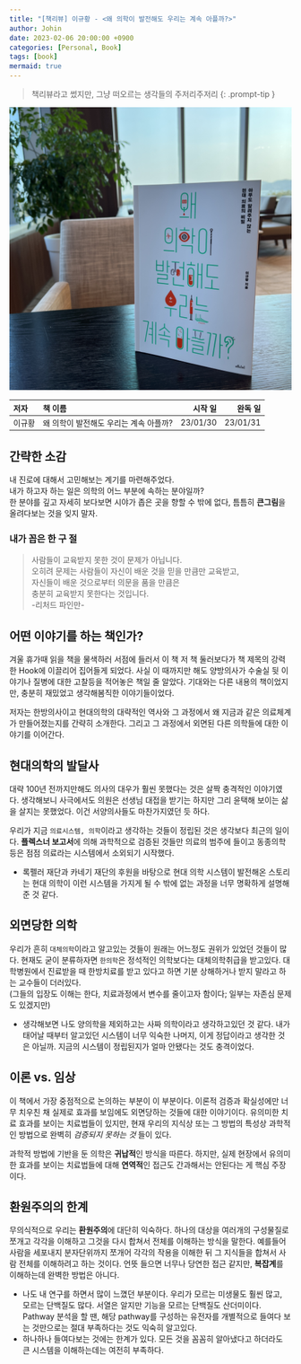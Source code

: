 ```yaml
---
title: "[책리뷰] 이규황 - <왜 의학이 발전해도 우리는 계속 아플까?>"
author: Johin
date: 2023-02-06 20:00:00 +0900
categories: [Personal, Book]
tags: [book]
mermaid: true
---
```


> 책리뷰라고 썼지만, 그냥 떠오르는 생각들의 주저리주저리
{: .prompt-tip }

![book](/assets/img/20230206/book.JPG)

| 저자  | 책 이름  | 시작 일  | 완독 일  |
|:-----|:--------|-------:|--------:|
| 이규황 | 왜 의학이 발전해도 우리는 계속 아플까? | 23/01/30 | 23/01/31 |

## 간략한 소감

내 진로에 대해서 고민해보는 계기를 마련해주었다.  
내가 하고자 하는 일은 의학의 어느 부분에 속하는 분야일까?  
한 분야를 깊고 자세히 보다보면 시야가 좁은 곳을 향할 수 밖에 없다, 틈틈히 **큰그림**을 올려다보는 것을 잊지 말자.

### 내가 꼽은 한 구 절

> 사람들이 교육받지 못한 것이 문제가 아닙니다.  
> 오히려 문제는 사람들이 자신이 배운 것을 믿을 만큼만 교육받고,  
> 자신들이 배운 것으로부터 의문을 품을 만큼은  
> 충분히 교육받지 못한다는 것입니다.  
> -리처드 파인만-

## 어떤 이야기를 하는 책인가?

겨울 휴가때 읽을 책을 물색하러 서점에 들러서 이 책 저 책 둘러보다가 책 제목의 강력한 Hook에 이끌리어 집어들게 되었다. 사실 이 때까지만 해도 양방의사가 수술실 뒷 이야기나 질병에 대한 고찰등을 적어놓은 책일 줄 알았다. 기대와는 다른 내용의 책이었지만, 충분히 재밌었고 생각해봄직한 이야기들이었다.

저자는 한방의사이고 현대의학의 대략적인 역사와 그 과정에서 왜 지금과 같은 의료체계가 만들어졌는지를 간략히 소개한다. 그리고 그 과정에서 외면된 다른 의학들에 대한 이야기를 이어간다. 

## 현대의학의 발달사

대략 100년 전까지만해도 의사의 대우가 훨씬 못했다는 것은 살짝 충격적인 이야기였다. 생각해보니 사극에서도 의원은 선생님 대접을 받기는 하지만 그리 윤택해 보이는 삶을 살지는 못했었다. 이건 서양의사들도 마찬가지였던 듯 하다.

우리가 지금 `의료시스템, 의학`이라고 생각하는 것들이 정립된 것은 생각보다 최근의 일이다. **플렉스너 보고서**에 의해 과학적으로 검증된 것들만 의료의 범주에 들이고 동종의학등은 점점 의료라는 시스템에서 소외되기 시작했다.

* 록펠러 재단과 카네기 재단의 후원을 바탕으로 현대 의학 시스템이 발전해온 스토리는 현대 의학이 이런 시스템을 가지게 될 수 밖에 없는 과정을 너무 명확하게 설명해준 것 같다. 

## 외면당한 의학

우리가 흔히 `대체의학`이라고 알고있는 것들이 원래는 어느정도 권위가 있었던 것들이 많다. 현재도 굳이 분류하자면 `한의학`은 정석적인 의학보다는 대체의학취급을 받고있다. 대학병원에서 진료받을 때 한방치료를 받고 있다고 하면 기분 상해하거나 받지 말라고 하는 교수들이 더러있다.  
(그들의 입장도 이해는 한다, 치료과정에서 변수를 줄이고자 함이다; 일부는 자존심 문제도 있겠지만)

* 생각해보면 나도 양의학을 제외하고는 사짜 의학이라고 생각하고있던 것 같다. 내가 태어날 때부터 알고있던 시스템이 너무 익숙한 나머지, 이게 정답이라고 생각한 것은 아닐까. 지금의 시스템이 정립된지가 얼마 안됐다는 것도 충격이었다.

## 이론 vs. 임상

이 책에서 가장 중점적으로 논의하는 부분이 이 부분이다. 이론적 검증과 확실성에만 너무 치우친 채 실제로 효과를 보임에도 외면당하는 것들에 대한 이야기이다. 유의미한 치료 효과를 보이는 치료법들이 있지만, 현재 우리의 지식상 또는 그 방법의 특성상 과학적인 방법으로 완벽히 *검증되지 못하는 것* 들이 있다.

과학적 방법에 기반을 둔 의학은 **귀납적**인 방식을 따른다. 하지만, 실제 현장에서 유의미한 효과를 보이는 치료법들에 대해 **연역적**인 접근도 간과해서는 안된다는 게 핵심 주장이다.

## 환원주의의 한계

무의식적으로 우리는 **환원주의**에 대단히 익숙하다. 하나의 대상을 여러개의 구성물질로 쪼개고 각각을 이해하고 그것을 다시 합쳐서 전체를 이해하는 방식을 말한다. 예를들어 사람을 세포내지 분자단위까지 쪼개어 각각의 작용을 이해한 뒤 그 지식들을 합쳐서 사람 전체를 이해하려고 하는 것이다. 언뜻 들으면 너무나 당연한 접근 같지만, **복잡계**를 이해하는데 완벽한 방법은 아니다.

* 나도 내 연구를 하면서 많이 느꼈던 부분이다. 우리가 모르는 미생물도 훨씬 많고, 모르는 단백질도 많다. 서열은 알지만 기능을 모르는 단백질도 산더미이다. Pathway 분석을 할 땐, 해당 pathway를 구성하는 유전자를 개별적으로 들여다 보는 것만으로는 절대 부족하다는 것도 익숙히 알고있다.
*  하나하나 들여다보는 것에는 한계가 있다. 모든 것을 꼼꼼히 알아냈다고 하더라도 큰 시스템을 이해하는데는 여전히 부족하다.